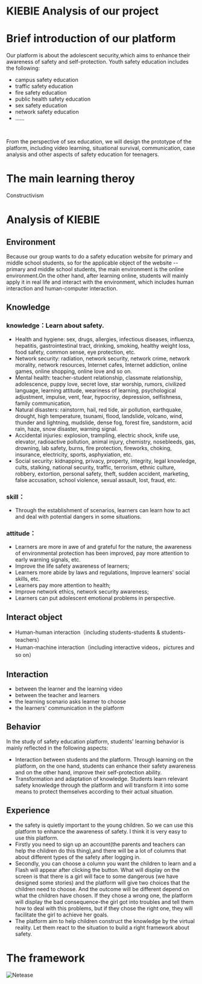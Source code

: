 # KIEBIE Analysis of our project
# Brief introduction of our platform

  Our platform is about the adolescent security,which aims to enhance their awareness of safety and self-protection. 
Youth safety education includes the following:
* campus safety education
* traffic safety education
* fire safety education
* public health safety education
* sex safety education
* network safety education
* ……
<br/>
 
 From the perspective of sex education, we will design the prototype of the platform, including video learning, situational survival, communication, case analysis and other aspects of safety education for teenagers.

# The main learning theroy
  Constructivism

# Analysis of KIEBIE

## Environment
Because our group wants to do a safety education website for primary and middle school students, so for the applicable object of the website -- primary and middle school students, the main environment is the online environment.On the other hand, after learning online, students will mainly apply it in real life and interact with the environment, which includes human interaction and human-computer interaction.
## Knowledge

### knowledge：Learn about safety.

* Health and hygiene: sex, drugs, allergies, infectious diseases, influenza, hepatitis, gastrointestinal tract, drinking, smoking, healthy weight loss, food safety, common sense, eye protection, etc. 
* Network security: radiation, network security, network crime, network morality, network resources, Internet cafes, Internet addiction, online games, online shopping, online love and so on.
* Mental health: teacher-student relationship, classmate relationship, adolescence, puppy love, secret love, star worship, rumors, civilized language, learning attitude, weariness of learning, psychological adjustment, impulse, vent, fear, hypocrisy, depression, selfishness, family communication,
* Natural disasters: rainstorm, hail, red tide, air pollution, earthquake, drought, high temperature, tsunami, flood, landslide, volcano, wind, thunder and lightning, mudslide, dense fog, forest fire, sandstorm, acid rain, haze, snow disaster, warning signal.
* Accidental injuries: explosion, trampling, electric shock, knife use, elevator, radioactive pollution, animal injury, chemistry, nosebleeds, gas, drowning, lab safety, burns, fire protection, fireworks, choking, insurance, electricity, sports, asphyxiation, etc. 
* Social security: kidnapping, privacy, property, integrity, legal knowledge, cults, stalking, national security, traffic, terrorism, ethnic culture, robbery, extortion, personal safety, theft, sudden accident, marketing, false accusation, school violence, sexual assault, lost, fraud, etc.

### skill：

* Through the establishment of scenarios, learners can learn how to act and deal with potential dangers in some situations.

### attitude：

* Learners are more in awe of and grateful for the nature, the awareness of environmental protection has been improved, pay more attention to early warning signals, etc. 
* Improve the life safety awareness of learners; 
* Learners more abide by laws and regulations, Improve learners' social skills, etc. 
* Learners pay more attention to health; 
* Improve network ethics, network security awareness; 
* Learners can put adolescent emotional problems in perspective.

## Interact object
* Human-human interaction（including students-students & students-teachers）
* Human-machine interaction（including interactive videos，pictures and so on）
## Interaction

* between the learner and the learning video
* between the teacher and learners
* the learning scenario asks learner to choose 
* the learners' communication in the platform

## Behavior
In the study of safety education platform, students' learning behavior is mainly reflected in the following aspects:
* Interaction between students and the platform. Through learning on the platform, on the one hand, students can enhance their safety awareness and on the other hand, improve their self-protection ability.
* Transformation and adaptation of knowledge. Students learn relevant safety knowledge through the platform and will transform it into some means to protect themselves according to their actual situation.

## Experience
* the safety is quietly important to the young children. So we can use this platform to enhance the awareness of safety. I think it is very easy to use this platform.
* Firstly you need to sign up an account(the parents and teachers can help the children do this thing),and there will be a lot of columns that about different types of the safety after logging in.
* Secondly, you can choose a column you want the children to learn and a Flash will appear after clicking the button. What will display on the screen is that there is a girl will face to some dangerous (we have designed some stories) and the platform will give two choices that the children need to choose. And the outcome will be different depend on what the children have chosen. If they chose a wrong one, the platform will display the bad consequence-the girl got into troubles and tell them how to deal with this problems, but if they chose the right one, they will facilitate the girl to achieve her goals.
* The platform aim to help children construct the knowledge by the virtual reality. Let them react to the situation to build a right framework about safety.

# The framework
![Netease](https://github.com/ECNU-DEIT-ACADEMIC-2019/The-powerpuff-girls-repository/blob/master/Images/framework.png)
